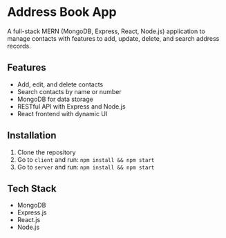 # Address Book App

A full-stack MERN (MongoDB, Express, React, Node.js) application to manage contacts with features to add, update, delete, and search address records.

## Features

- Add, edit, and delete contacts
- Search contacts by name or number
- MongoDB for data storage
- RESTful API with Express and Node.js
- React frontend with dynamic UI

## Installation

1. Clone the repository
2. Go to `client` and run: `npm install && npm start`
3. Go to `server` and run: `npm install && npm start`

## Tech Stack

- MongoDB
- Express.js
- React.js
- Node.js
